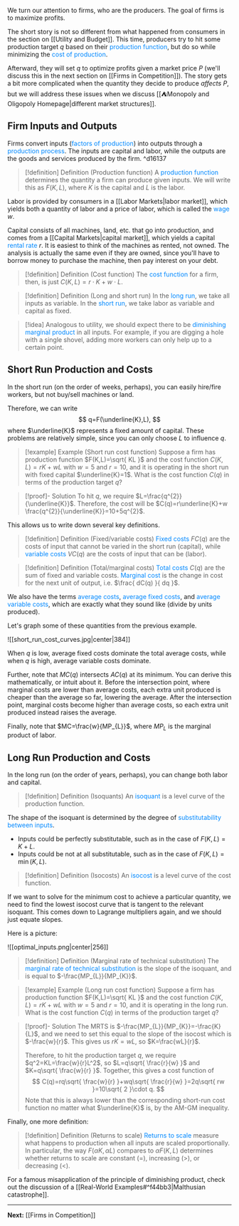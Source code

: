 We turn our attention to firms, who are the producers. The goal of firms is to maximize profits.

The short story is not so different from what happened from consumers in the section on [[Utility and Budget]]. This time, producers try to hit some production target $q$ based on their <span style="color:#0088ff">production function</span>, but do so while minimizing the <span style="color:#0088ff">cost of production</span>.

Afterward, they will set $q$ to optimize profits given a market price $P$ (we'll discuss this in the next section on [[Firms in Competition]]). The story gets a bit more complicated when the quantity they decide to produce *affects* $P$, but we will address these issues when we discuss [[⛺Monopoly and Oligopoly Homepage|different market structures]].
## Firm Inputs and Outputs

Firms convert inputs (<span style="color:#0088ff">factors of production</span>) into outputs through a <span style="color:#0088ff">production process</span>. The inputs are capital and labor, while the outputs are the goods and services produced by the firm. ^d16137

> [!definition] Definition (Production function)
> A <span style="color:#0088ff">production function</span> determines the quantity a firm can produce given inputs. We will write this as $F(K,L)$, where $K$ is the capital and $L$ is the labor.

Labor is provided by consumers in a [[Labor Markets|labor market]], which yields both a quantity of labor and a price of labor, which is called the <span style="color:#0088ff">wage</span> $w$.

Capital consists of all machines, land, etc. that go into production, and comes from a [[Capital Markets|capital market]], which yields a capital <span style="color:#0088ff">rental rate</span> $r$. It is easiest to think of the machines as rented, not owned. The analysis is actually the same even if they are owned, since you'll have to borrow money to purchase the machine, then pay interest on your debt.

> [!definition] Definition (Cost function)
> The <span style="color:#0088ff">cost function</span> for a firm, then, is just $C(K,L)=r\cdot K+w\cdot L$.

> [!definition] Definition (Long and short run)
> In the <span style="color:#0088ff">long run</span>, we take all inputs as variable. In the <span style="color:#0088ff">short run</span>, we take labor as variable and capital as fixed.

>[!idea]
> Analogous to utility, we should expect there to be <span style="color:#0088ff">diminishing marginal product</span> in all inputs. For example, if you are digging a hole with a single shovel, adding more workers can only help up to a certain point.
## Short Run Production and Costs

In the short run (on the order of weeks, perhaps), you can easily hire/fire workers, but not buy/sell machines or land.

Therefore, we can write
$$
q=F(\underline{K},L),
$$
where $\underline{K}$ represents a fixed amount of capital. These problems are relatively simple, since you can only choose $L$ to influence $q$. 

> [!example] Example (Short run cost function)
> Suppose a firm has production function $F(K,L)=\sqrt{ KL }$ and the cost function $C(K,L)=rK+wL$ with $w=5$ and $r=10$, and it is operating in the short run with fixed capital $\underline{K}=1$. What is the cost function $C(q)$ in terms of the production target $q$?

> [!proof]- Solution
> To hit $q$, we require $L=\frac{q^{2}}{\underline{K}}$. Therefore, the cost will be $C(q)=r\underline{K}+w \frac{q^{2}}{\underline{K}}=10+5q^{2}$.

This allows us to write down several key definitions.

> [!definition] Definition (Fixed/variable costs)
> <span style="color:#0088ff">Fixed costs</span> $FC(q)$ are the costs of input that cannot be varied in the short run (capital), while <span style="color:#0088ff">variable costs</span> $VC(q)$ are the costs of input that can be (labor).

> [!definition] Definition (Total/marginal costs)
> <span style="color:#0088ff">Total costs</span> $C(q)$ are the sum of fixed and variable costs. <span style="color:#0088ff">Marginal cost</span> is the change in cost for the next unit of output, i.e. $\frac{ dC(q) }{ dq }$.

We also have the terms <span style="color:#0088ff">average costs</span>, <span style="color:#0088ff">average fixed costs</span>, and <span style="color:#0088ff">average variable costs</span>, which are exactly what they sound like (divide by units produced).

Let's graph some of these quantities from the previous example.

![[short_run_cost_curves.jpg|center|384]]

When $q$ is low, average fixed costs dominate the total average costs, while when $q$ is high, average variable costs dominate.

Further, note that $MC(q)$ intersects $AC(q)$ at its minimum. You can derive this mathematically, or intuit about it. Before the intersection point, where marginal costs are lower than average costs, each extra unit produced is cheaper than the average so far, lowering the average. After the intersection point, marginal costs become higher than average costs, so each extra unit produced instead raises the average.

Finally, note that $MC=\frac{w}{MP_{L}}$, where $MP_{L}$ is the marginal product of labor. 

## Long Run Production and Costs

In the long run (on the order of years, perhaps), you can change both labor and capital.

> [!definition] Definition (Isoquants)
> An <span style="color:#0088ff">isoquant</span> is a level curve of the production function.

The shape of the isoquant is determined by the degree of <span style="color:#0088ff">substitutability between inputs</span>.

* Inputs could be perfectly substitutable, such as in the case of $F(K,L)=K+L$.
* Inputs could be not at all substitutable, such as in the case of $F(K,L)=\min(K,L)$.

> [!definition] Definition (Isocosts)
> An <span style="color:#0088ff">isocost</span> is a level curve of the cost function.

If we want to solve for the minimum cost to achieve a particular quantity, we need to find the lowest isocost curve that is tangent to the relevant isoquant. This comes down to Lagrange multipliers again, and we should just equate slopes.

Here is a picture:

![[optimal_inputs.png|center|256]]

> [!definition] Definition (Marginal rate of technical substitution)
> The <span style="color:#0088ff">marginal rate of technical substitution</span> is the slope of the isoquant, and is equal to $-\frac{MP_{L}}{MP_{K}}$.

> [!example] Example (Long run cost function)
> Suppose a firm has production function $F(K,L)=\sqrt{ KL }$ and the cost function $C(K,L)=rK+wL$ with $w=5$ and $r=10$, and it is operating in the long run. What is the cost function $C(q)$ in terms of the production target $q$?

> [!proof]- Solution
> The MRTS is $-\frac{MP_{L}}{MP_{K}}=-\frac{K}{L}$, and we need to set this equal to the slope of the isocost which is $-\frac{w}{r}$. This gives us $rK=wL$, so $K=\frac{wL}{r}$. 
> 
> Therefore, to hit the production target $q$, we require $q^2=KL=\frac{w}{r}L^2$, so $L=q\sqrt{ \frac{r}{w} }$ and $K=q\sqrt{ \frac{w}{r} }$. Together, this gives a cost function of
> $$
> C(q)=rq\sqrt{ \frac{w}{r} }+wq\sqrt{ \frac{r}{w} }=2q\sqrt{ rw }=10\sqrt{ 2 }\cdot q.
> $$
> Note that this is always lower than the corresponding short-run cost function no matter what $\underline{K}$ is, by the AM-GM inequality.

Finally, one more definition:

> [!definition] Definition (Returns to scale)
> <span style="color:#0088ff">Returns to scale</span> measure what happens to production when all inputs are scaled proportionally. In particular, the way $F(\alpha K,\alpha L)$ compares to $\alpha F(K,L)$ determines whether returns to scale are constant ($=$), increasing ($>$), or decreasing ($<$).

For a famous misapplication of the principle of diminishing product, check out the discussion of a [[Real-World Examples#^f44bb3|Malthusian catastrophe]].

---

**Next:** [[Firms in Competition]]